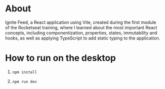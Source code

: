 <h1>About</h1>
<p>Ignite Feed, a React application using Vite, created during the first module of the Rocketseat training, where I learned about the most important React concepts, including componentization, properties, states, immutability and hooks, as well as applying TypeScript to add static typing to the application.</p>

<h1>How to run on the desktop</h1>
<ol> 
  <li>
    
    npm install
  </li>
  <li>
    
    npm run dev
  </li>
</ol>
